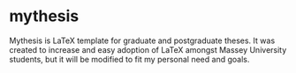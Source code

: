 # mythesis
Mythesis is LaTeX template for graduate and postgraduate theses. It was created to increase and easy adoption
of LaTeX amongst Massey University students, but it will be modified to fit my personal need and goals.
